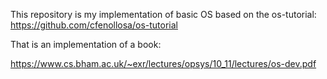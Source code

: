 This repository is my implementation of basic OS based on the os-tutorial:
https://github.com/cfenollosa/os-tutorial

That is an implementation of a book:

https://www.cs.bham.ac.uk/~exr/lectures/opsys/10_11/lectures/os-dev.pdf
